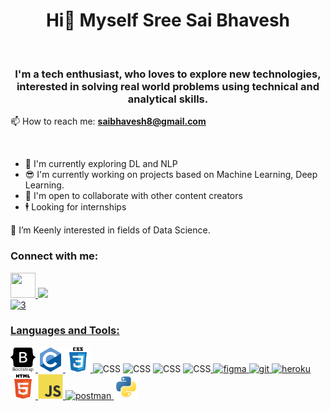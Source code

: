 
<h1 align="center">Hi👋 Myself Sree Sai Bhavesh</h1>
<br>
<h3 align="center">I'm a tech enthusiast, who loves to explore new technologies, interested in solving real world problems using technical and analytical skills.</h3>

 📫 How to reach me: **saibhavesh8@gmail.com**

<br>
<ul>
<li>🌱 I'm currently exploring DL and NLP</li>
<li> 😎 I'm currently working on projects based on Machine Learning, Deep Learning.</li>
<li>👯 I'm open to collaborate with other content creators</li>
<li>🕴 Looking for internships</li>
</ul>
👀 I’m Keenly interested in fields of Data Science.
<h3 align="left">Connect with me:</h2>
<!-- <a href="https://www.instagram.com/bhavesh.vss/"><img src="https://img.icons8.com/fluency/48/000000/instagram-new.png" width="40" height="40"> -->
<a href="https://mobile.twitter.com/Bhavesh_VSSB"><img src="https://img.icons8.com/color/48/000000/twitter--v1.png" width="40" height="40">
<a href="https://www.linkedin.com/in/VSSB/"><img src="https://img.icons8.com/color/48/000000/linkedin.png"/>

 
<!--  <table>
  <tr>
    <td><img src="https://github-readme-stats.vercel.app/api?username=SreeSaiBhavesh&theme=radical&show_icons=true"  display=block width=100% height=auto  alt="1" ></td>
    <td><img src="https://github-readme-stats.vercel.app/api/top-langs/?username=SreeSaiBhavesh&layout=compact&theme=tokyonight"  display=block width=100% height=auto  alt="2" ></td>
   </tr> 
</table> -->
 
 <div class="center">
  <img src="https://github-readme-streak-stats.herokuapp.com/?user=SreeSaiBhavesh&theme=tokyonight" display=block width=90% height=200px alt="3" >
 </div>
<!-- https://github-readme-stats.vercel.app/api?username=SreeSaiBhavesh&bg_color=151515&show_icons=true&icon_color=fa8b00&border_color=b9b8b8&title_color=fff&text_color=fff -->
<span>
<h3 align="left">Languages and Tools:</h3>
<p align="left"> <a href="https://getbootstrap.com" target="_blank"> <img src="https://raw.githubusercontent.com/devicons/devicon/master/icons/bootstrap/bootstrap-plain-wordmark.svg" alt="bootstrap" width="40" height="40"/> </a> <a href="https://www.cprogramming.com/" target="_blank"> <img src="https://raw.githubusercontent.com/devicons/devicon/master/icons/c/c-original.svg" alt="c" width="40" height="40"/> </a> <a href="https://www.w3schools.com/css/" target="_blank"> <img src="https://raw.githubusercontent.com/devicons/devicon/master/icons/css3/css3-original-wordmark.svg" alt="css3" width="40" height="40"/> </a>  <img src="https://cdn.jsdelivr.net/gh/devicons/devicon/icons/pandas/pandas-original-wordmark.svg" alt="CSS" width="50" height="50"/> <img src="https://cdn.jsdelivr.net/gh/devicons/devicon/icons/numpy/numpy-original-wordmark.svg" alt="CSS" width="50" height="50"/> <img src="https://cdn.jsdelivr.net/gh/devicons/devicon/icons/jupyter/jupyter-original-wordmark.svg" alt="CSS" width="50" height="50"/> <img src="https://cdn.jsdelivr.net/gh/devicons/devicon/icons/azure/azure-original-wordmark.svg" alt="CSS" width="50" height="50"/><a href="https://www.figma.com/" target="_blank"> <img src="https://www.vectorlogo.zone/logos/figma/figma-icon.svg" alt="figma" width="40" height="40"/> </a>  <a href="https://git-scm.com/" target="_blank"> <img src="https://www.vectorlogo.zone/logos/git-scm/git-scm-icon.svg" alt="git" width="40" height="40"/> </a> <a href="https://heroku.com" target="_blank"> <img src="https://www.vectorlogo.zone/logos/heroku/heroku-icon.svg" alt="heroku" width="40" height="40"/> </a> <a href="https://www.w3.org/html/" target="_blank"> <img src="https://raw.githubusercontent.com/devicons/devicon/master/icons/html5/html5-original-wordmark.svg" alt="html5" width="40" height="40"/> </a> <a href="https://developer.mozilla.org/en-US/docs/Web/JavaScript" target="_blank"> <img src="https://raw.githubusercontent.com/devicons/devicon/master/icons/javascript/javascript-original.svg" alt="javascript" width="40" height="40"/> </a>  <a href="https://postman.com" target="_blank"> <img src="https://www.vectorlogo.zone/logos/getpostman/getpostman-icon.svg" alt="postman" width="40" height="40"/> </a> <a href="https://www.python.org" target="_blank"> <img src="https://raw.githubusercontent.com/devicons/devicon/master/icons/python/python-original.svg" alt="python" width="40" height="40"/> </a>  </p>
</span>
<div>

